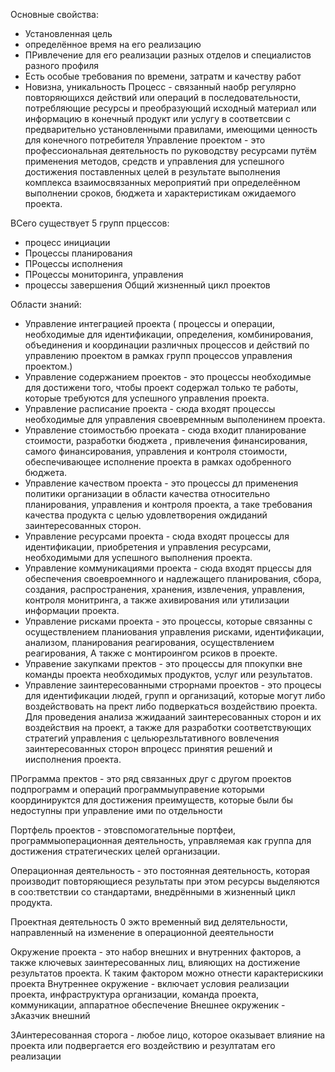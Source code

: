 Основные свойства:
- Установленная цель
- определённое время на его реализацию
- ПРивлечение для его реализации разных отделов и специалистов разного профиля
- Есть особые требования по времени, затратм и качеству работ
- Новизна, уникальность
Процесс - связанный наобр регулярно повторяющихся действий или операций в последовательности, потребляющие ресурсы и преобразующий исходный материал или информацию в конечный продукт или услугу в соответсвии с предварительно установленными правилами, имеющими ценность для конечного потребителя
Управление проектом - это профессиональная деятельность по руководству ресурсами путём применения методов, средств и управления для успешного достижения поставленных целей в результате выполнения комплекса взаимосвязанных мероприятий при определеённом выполнении сроков, бюджета и характеристикам ожидаемого проекта.

ВСего существует 5 групп прцессов:
- процесс инициации
- Процессы планирования
- ПРоцессы исполнения
- ПРоцессы мониторинга, управления
- процессы завершения
Общий жизненный цикл проектов

Области знаний:
- Управление интеграцией проекта ( процессы и операции, необходимые для идентификации, определения, комбинирования, объединения и координации различных процессов и действий по управлению проектом в рамках групп процессов управления проектом.)
- Управление содержанием проектов - это процессы необходимые для достижени того, чтобы проект содержал только те работы, которые требуются для успешного управления проекта.
- Управление расписание проекта - сюда входят процессы необходимые для управления своевремнным выполенинем проекта.
- Управление стоимостьбю проеката - сюда входит планирование стоимости, разработки бюджета , привлечения финансирования, самого финансирования, управления и контроля стоимости, обеспечивающее исполнение проекта в рамках одобренного бюджета.
- Управление качеством проекта - это процессы дл применения политики организации в области качества относительно планирования, управления и контроля проекта, а таке требования качества продукта с целью удовлетворения ождиданий заинтересованных сторон.
- Управление ресурсами проекта - сюда входят процессы для идентификации, приобретения и управления ресурсами, необходимыми для успешного выполнения проекта.
- Управление коммуникациями проекта - сюда входят прцессы для обеспечения своевроемнного и надлежащего планирования, сбора, создания, распространения, хранения, извлечения, управления, контроля монитринга, а также ахивирования или утилизации информации проекта.
- Управление рисками проекта - это процессы, которые связанны с осуществлением планиования управления рисками, идентификации, анализом, планирования реагирования, осуществлением реагирования, А также с монтироингом рсиков в проекте.
- Управение закупками пректов - это процессы для ппокупки вне команды проекта необходимых продуктов, услуг или результатов.
- Управление заинтересованными строрнами проектов - это процесы для идентификации людей, групп и организаций, которые могут либо воздействовать на прект либо подверкаться воздействию проекта. Для проведения анализа жжидааний заинтересованных сторон и их воздействия на проект, а также для разработки соответствующих стратегий управления с цельюрезльтативного вовлечения заинтересованных сторон впроцесс принятия решений и иисполнения проекта.

ПРограмма пректов - это ряд связанных друг с другом проектов подпрограмм и операций программыуправение которыми координируктся для достижения преимуществ, которые были бы недоступны при управление ими по отдельности

Портфель проектов - этовспомогательные портфеи, программыоперационная деятельность, управляемая как группа для достижения стратегических целей организации.

Операционная деятельность - это постоянная деятельность, которая производит повторяющиеся результаты при этом ресурсы выделяются в соо:тветствии со стандартами, внедрёнными в жизненный цикл продукта. 

Проектная деятельность 0 эжто временный вид делятельности, направленный на изменение в операционной дееятельности

Окружение проекта - это набор внешних и внутренних факторов, а также ключевых заинтересованных лиц, влияющих на достижение результатов проекта. К таким фактором можно отнести карактерискики проекта
Внутреннее окружение - включает условия реализации проекта, инфраструктура организации, команда проекта, коммуникации, аппаратное обеспечение
Внешнее окруженик - зАказчик внешний

ЗАинтересованная сторога - любое лицо, которое оказывает влияние на проекта или подвергается его воздействию и резултатам его реализации